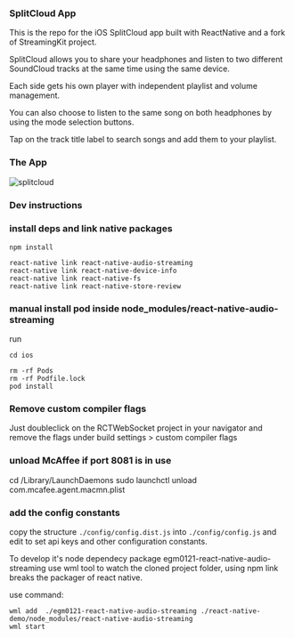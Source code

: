 ### SplitCloud App

This is the repo for the iOS SplitCloud app built with ReactNative and a fork of StreamingKit project.

SplitCloud allows you to share your headphones and listen to two different SoundCloud tracks at the same time using the same device.

Each side gets his own player with independent playlist and volume management.

You can also choose to listen to the same song on both headphones by using the mode selection buttons.

Tap on the track title label to search songs and add them to your playlist.

### The App

![splitcloud](https://cdn-images-1.medium.com/max/800/1*_MedN7kEkKkLKPjCzNbWzA.png)

### Dev instructions

### install deps and link native packages

```
npm install
```
```
react-native link react-native-audio-streaming
react-native link react-native-device-info
react-native link react-native-fs
react-native link react-native-store-review
```
### manual install pod inside node_modules/react-native-audio-streaming
run 
```
cd ios

rm -rf Pods
rm -rf Podfile.lock
pod install
```
### Remove custom compiler flags

Just doubleclick on the RCTWebSocket project in your navigator and remove the flags under build settings > custom compiler flags


### unload McAffee if port 8081 is in use

cd /Library/LaunchDaemons
sudo launchctl unload com.mcafee.agent.macmn.plist

### add the config constants

copy the structure `./config/config.dist.js` into `./config/config.js` and edit to set api keys and other configuration constants. 

To develop it's node dependecy package egm0121-react-native-audio-streaming use wml tool to watch the cloned project folder, using npm link breaks the packager of react native.

use command:

```
wml add  ./egm0121-react-native-audio-streaming ./react-native-demo/node_modules/react-native-audio-streaming
wml start
```
